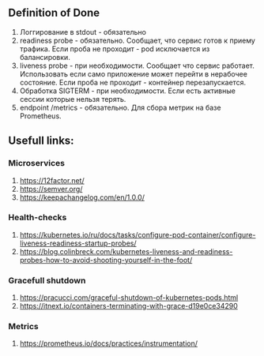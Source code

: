 ## Definition of Done

1. Логгирование в stdout - обязательно
2. readiness probe - обязательно. Сообщает, что сервис готов к приему трафика. Если проба не проходит - pod исключается из балансировки.
3. liveness probe - при необходимости. Сообщает что сервис работает. Использовать если само приложение может перейти в нерабочее состояние. Если проба не проходит - контейнер перезапускается.
4. Обработка SIGTERM - при необходимости. Если есть активные сессии которые нельзя терять.
5. endpoint /metrics - обязательно. Для сбора метрик на базе Prometheus.

## Usefull links:
### Microservices
1. https://12factor.net/
1. https://semver.org/
1. https://keepachangelog.com/en/1.0.0/

### Health-checks
1. https://kubernetes.io/ru/docs/tasks/configure-pod-container/configure-liveness-readiness-startup-probes/
1. https://blog.colinbreck.com/kubernetes-liveness-and-readiness-probes-how-to-avoid-shooting-yourself-in-the-foot/

### Gracefull shutdown
1. https://pracucci.com/graceful-shutdown-of-kubernetes-pods.html
1. https://itnext.io/containers-terminating-with-grace-d19e0ce34290

### Metrics
1. https://prometheus.io/docs/practices/instrumentation/
